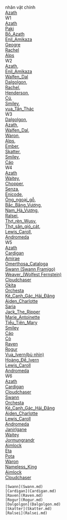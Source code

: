 nhân vật chính  
	[Azath](Azath.md)  
W1  
	[Azath](Azath.md)  
	[Paki](Paki.md)   
	[Bố_Azath](Bố_Azath.md)   
	[Enil_Amikaza](Enil_Amikaza.md)  
	[Geogre](Geogre.md)  
	[Rachel](Rachel.md)  
	[Alps](Alps.md)  
W2  
	[Azath](Azath.md),   
	[Enil_Amikaza](Enil_Amikaza.md)  
	[Walfen_Dal](Walfen_Dal.md)   
	[Dalgolgon](Dalgolgon.md),   
	[Rachel](Rachel.md),   
	[Henderson](Henderson.md),   
	[Cú](Cú.md),   
	[Smiley](Smiley.md),   
	[vua_Tần_Thác](vua_Tần_Thác.md)  
W3  
	[Dalgolgon](Dalgolgon.md),   
	[Azath](Azath.md),   
	[Walfen_Dal](Walfen_Dal.md),   
	[Waron](Waron.md),  
	[Alps](Alps.md),   
	[Ember](Ember.md),   
	[Skatter](Skatter.md),   
	[Smiley](Smiley.md),   
	[Cáo](Cáo.md)  
W4  
	[Azath](Azath.md)   
	[Waitey](Waitey.md),   
	[Chopper](Chopper.md),   
	[Senza](Senza.md),   
	[Enicode](Enicode.md),   
	[Ông_ngoại_gỗ](Ông_ngoại_gỗ.md),   
	[Bắc_Băng_Vương](Bắc_Băng_Vương.md),  
	[Nam_Hà_Vương](Nam_Hà_Vương.md),   
	[Ralsei](Ralsei.md),   
	[Thợ_rèn_Wusy](Thợ_rèn_Wusy.md),   
	[Thợ_săn_gió_cát](Thợ_săn_gió_cát.md),   
	[Lewis_Caroll](Lewis_Caroll.md),   
	[Andromeda](Andromeda.md)  
W5  
	[Azath](Azath.md)   
	[Cardigan](Cardigan.md)  
	[Amirae](Amirae.md)  
	[Omerthosa_Cataloga](Omerthosa_Cataloga.md)   
	[Swann (Swann Framigo) ](Swann.md)  
	[Weaver_(Wolfest Fernstein)](Weaver.md)  
	[Cloudchaser](Cloudchaser.md)  
	[Okita](Okita.md)  
	[Orchesta](Orchesta.md)   
	[Kẻ_Canh_Gác_Hải_Đăng](Kẻ_Canh_Gác_Hải_Đăng.md)   
	[Aiden_Charlotte](Aiden_Charlotte.md)  
	[Saria](Saria.md)  
	[Jack_The_Ripper](Jack_The_Ripper.md)  
	 [Marie_Antoinette](Marie_Antoinette.md)   
	 [Tiểu_Tiên_Mary](Tiểu_Tiên_Mary.md)   
	 [Smiley](Smiley.md)   
	 [Cáo](Cáo.md)  
	 [Cò](Cò.md)   
	[Raven](Raven.md)   
	[Rogur](Rogur.md)  
	 [Vua_Ivern(bù nhìn)](Vua_Ivern.md)  
	[Hoàng_Đế_Ivern](Hoàng_Đế_Ivern.md)   
	[Lewis_Caroll](Lewis_Caroll.md)  
	[Andromeda](Andromeda.md)  
W6  
	[Azath](Azath.md)   
	[Cardigan](Cardigan.md)   
	[Cloudchaser](Cloudchaser.md)   
	[Swann](Swann.md)   
	[Orchesta](Orchesta.md)  
	[Kẻ_Canh_Gác_Hải_Đăng](Kẻ_Canh_Gác_Hải_Đăng.md)   
	[Aiden_Charlotte](Aiden_Charlotte.md)  
	[Lewis_Caroll](Lewis_Caroll.md)  
	[Andromeda](Andromeda.md)  
	[Janirlgane](Janirlgane.md)   
	[Waitey](Waitey.md)  
	[Jormungrandr](Jormungrandr.md)  
	[Aimlock](Aimlock.md)  
	[Eta](Eta.md)  
	[Pota](Pota.md)  
	[Waron](Waron.md)  
	[Nameless_King](Nameless_King.md)  
	[Aimlock](Aimlock.md)  
	[Cloudchaser](Cloudchaser.md)  

	[Swann](Swann.md)  
	[Cardigan](Cardigan.md)  
	[Raven](Raven.md)  
	[Rogur](Rogur.md)  
	[Dalgolgon](Dalgolgon.md)  
	[Skatter](Skatter.md)  
	[Ralsei](Ralsei.md)  
